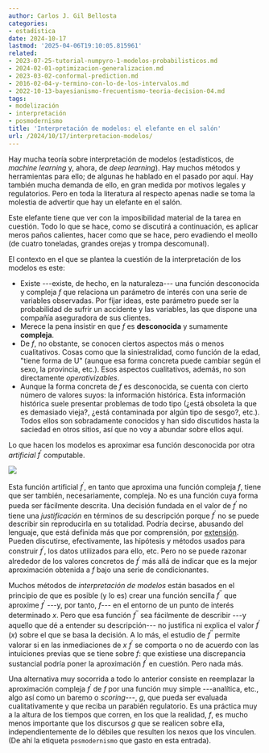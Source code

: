 ```yaml
---
author: Carlos J. Gil Bellosta
categories:
- estadística
date: 2024-10-17
lastmod: '2025-04-06T19:10:05.815961'
related:
- 2023-07-25-tutorial-numpyro-1-modelos-probabilisticos.md
- 2024-02-01-optimizacion-generalizacion.md
- 2023-03-02-conformal-prediction.md
- 2016-02-04-y-termino-con-lo-de-los-intervalos.md
- 2022-10-13-bayesianismo-frecuentismo-teoria-decision-04.md
tags:
- modelización
- interpretación
- posmodernismo
title: 'Interpretación de modelos: el elefante en el salón'
url: /2024/10/17/interpretacion-modelos/
---
```


Hay mucha teoría sobre interpretación de modelos (estadísticos, de _machine learning_ y, ahora, de _deep learning_). Hay muchos métodos y herramientas para ello; de algunas he hablado en el pasado por aquí. Hay también mucha demanda de ello, en gran medida por motivos legales y regulatorios. Pero en toda la literatura al respecto apenas nadie se toma la molestia de advertir que hay un elefante en el salón.

Este elefante tiene que ver con la imposibilidad material de la tarea en cuestión. Todo lo que se hace, como se discutirá a continuación, es aplicar meros paños calientes, hacer como que se hace, pero evadiendo el meollo (de cuatro toneladas, grandes orejas y trompa descomunal).

El contexto en el que se plantea la cuestión de la interpretación de los modelos es este:

- Existe ---existe, de hecho, en la naturaleza--- una función desconocida y compleja $f$ que relaciona un parámetro de interés con una serie de variables observadas. Por fijar ideas, este parámetro puede ser la probabilidad de sufrir un accidente y las variables, las que dispone una compañía aseguradora de sus clientes.
- Merece la pena insistir en que $f$ es **desconocida** y sumamente **compleja**.
- De $f$, no obstante, se conocen ciertos aspectos más o menos cualitativos. Cosas como que la siniestralidad, como función de la edad, "tiene forma de U" (aunque esa forma concreta puede cambiar según el sexo, la provincia, etc.). Esos aspectos cualitativos, además, no son directamente _operativizables_.
- Aunque la forma concreta de $f$ es desconocida, se cuenta con cierto número de valores suyos: la información histórica. Esta información histórica suele presentar problemas de todo tipo (¿está obsoleta la que es demasiado vieja?, ¿está contaminada por algún tipo de sesgo?, etc.). Todos ellos son sobradamente conocidos y han sido discutidos hasta la saciedad en otros sitios, así que no voy a abundar sobre ellos aquí.

Lo que hacen los modelos es aproximar esa función desconocida por otra _artificial_ $f^\prime$ computable.

![](/wp-uploads/2024/noise-approximation.png#center)

Esta función artificial $f^\prime$, en tanto que aproxima una función compleja $f$, tiene que ser también, necesariamente, compleja. No es una función cuya forma pueda ser fácilmente descrita. Una decisión fundada en el valor de $f^\prime$ no tiene una _justificación_ en términos de su descripción porque $f^\prime$ no se puede describir sin reproducirla en su totalidad. Podría decirse, abusando del lenguaje, que está definida más que por comprensión, por [extensión](https://es.wikipedia.org/wiki/Definici%C3%B3n_extensional). Pueden discutirse, efectivamente, las hipótesis y métodos usados para construir $f^\prime$, los datos utilizados para ello, etc. Pero no se puede razonar alrededor de los valores concretos de $f^\prime$ más allá de indicar que es la mejor aproximación obtenida a $f$ bajo una serie de condicionantes.

Muchos métodos de _interpretación de modelos_ están basados en el principio de que es posible (y lo es) crear una función sencilla $f^{\prime\prime}$ que aproxime $f^\prime$ ---y, por tanto, $f$--- en el entorno de un punto de interés determinado $x$. Pero que esa función $f^{\prime\prime}$ sea fácilmente de describir ---y aquello que dé a entender su descripción--- no justifica ni explica el valor $f^{\prime}(x)$ sobre el que se basa la decisión. A lo más, el estudio de $f^{\prime\prime}$ permite valorar si en las inmediaciones de $x$ $f^{\prime}$ se comporta o no de acuerdo con las intuiciones previas que se tiene sobre $f$: que existiese una discrepancia sustancial podría poner la aproximación $f^{\prime}$ en cuestión. Pero nada más.

Una alternativa muy socorrida a todo lo anterior consiste en reemplazar la aproximación compleja $f^{\prime}$ de $f$ por una función muy simple ---analítica, etc., algo así como un baremo o _scoring_---, $g$, que pueda ser evaluada cualitativamente y que reciba un parabién regulatorio. Es una práctica muy a la altura de los tiempos que corren, en los que la realidad, $f$, es mucho menos importante que los discursos $g$ que se realicen sobre ella, independientemente de lo débiles que resulten los nexos que los vinculen. (De ahí la etiqueta `posmodernismo` que gasto en esta entrada).